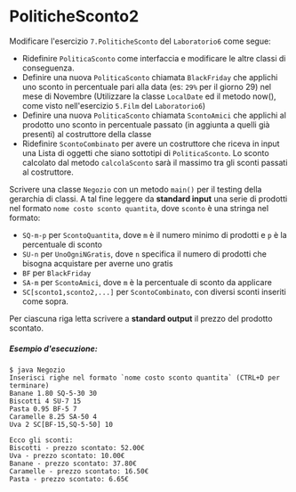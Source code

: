 # PoliticheSconto2

Modificare l'esercizio `7.PoliticheSconto` del `Laboratorio6` come segue:

* Ridefinire `PoliticaSconto` come interfaccia e modificare le altre classi di conseguenza.
* Definire una nuova `PoliticaSconto` chiamata `BlackFriday` che applichi uno sconto in percentuale pari alla data (es: `29%` per il giorno 29) nel mese di Novembre (Utilizzare la classe `LocalDate` ed il metodo now(), come visto nell'esercizio `5.Film` del `Laboratorio6`)
* Definire una nuova `PoliticaSconto` chiamata `ScontoAmici` che applichi al prodotto uno sconto in percentuale passato (in aggiunta a quelli già presenti) al costruttore della classe
* Ridefinire `ScontoCombinato` per avere un costruttore che riceva in input una Lista di oggetti che siano sottotipi di `PoliticaSconto`. Lo sconto calcolato dal metodo `calcolaSconto` sarà il massimo tra gli sconti passati al costruttore.

Scrivere una classe `Negozio` con un metodo `main()` per il testing della gerarchia di classi. A tal fine leggere da **standard input** una serie di prodotti nel formato `nome costo sconto quantita`, dove `sconto` è una stringa nel formato:
* `SQ-m-p` per `ScontoQuantita`, dove `m` è il numero minimo di prodotti e `p` è la percentuale di sconto
* `SU-n` per `UnoOgniNGratis`, dove `n` specifica il numero di prodotti che bisogna acquistare per averne uno gratis
* `BF` per `BlackFriday`
* `SA-m` per `ScontoAmici`, dove `m` è la percentuale di sconto da applicare
* `SC[sconto1,sconto2,...]` per `ScontoCombinato`, con diversi sconti inseriti come sopra.

Per ciascuna riga letta scrivere a **standard output** il prezzo del prodotto scontato.

##### Esempio d'esecuzione:

```text
$ java Negozio
Inserisci righe nel formato `nome costo sconto quantita` (CTRL+D per terminare)
Banane 1.80 SQ-5-30 30
Biscotti 4 SU-7 15
Pasta 0.95 BF-5 7
Caramelle 8.25 SA-50 4
Uva 2 SC[BF-15,SQ-5-50] 10 

Ecco gli sconti:
Biscotti - prezzo scontato: 52.00€
Uva - prezzo scontato: 10.00€
Banane - prezzo scontato: 37.80€
Caramelle - prezzo scontato: 16.50€
Pasta - prezzo scontato: 6.65€
```
